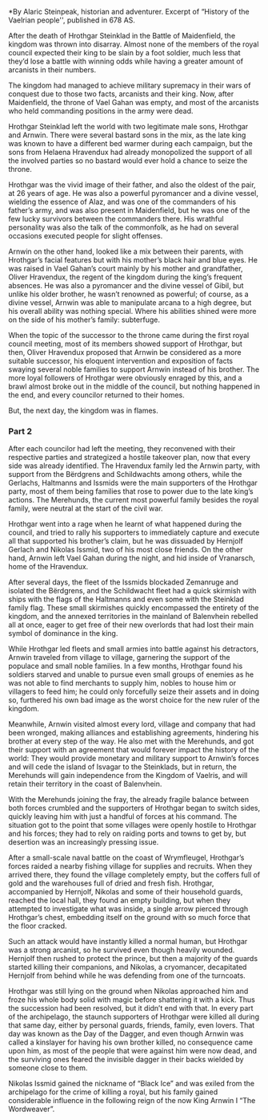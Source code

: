 *By Alaric Steinpeak, historian and adventurer. Excerpt of “History of the Vaelrian people'', published in 678 AS. 

After the death of Hrothgar Steinklad in the Battle of Maidenfield, the kingdom was thrown into disarray. Almost none of the members of the royal council expected their king to be slain by a foot soldier, much less that they’d lose a battle with winning odds while having a greater amount of arcanists in their numbers. 

The kingdom had managed to achieve military supremacy in their wars of conquest due to those two facts, arcanists and their king. Now, after Maidenfield, the throne of Vael Gahan was empty, and most of the arcanists who held commanding positions in the army were dead. 

Hrothgar Steinklad left the world with two legitimate male sons, Hrothgar and Arnwin. There were several bastard sons in the mix, as the late king was known to have a different bed warmer during each campaign, but the sons from Helaena Hravendux had already monopolized the support of all the involved parties so no bastard would ever hold a chance to seize the throne. 

Hrothgar was the vivid image of their father, and also the oldest of the pair, at 26 years of age. He was also a powerful pyromancer and a divine vessel, wielding the essence of Alaz, and was one of the commanders of his father’s army, and was also present in Maidenfield, but he was one of the few lucky survivors between the commanders there. His wrathful personality was also the talk of the commonfolk, as he had on several occasions executed people for slight offenses. 

Arnwin on the other hand, looked like a mix between their parents, with Hrothgar’s facial features but with his mother’s black hair and blue eyes. He was raised in Vael Gahan’s court mainly by his mother and grandfather, Oliver Hravendux, the regent of the kingdom during the king’s frequent absences. He was also a pyromancer and the divine vessel of Gibil, but unlike his older brother, he wasn’t renowned as powerful; of course, as a divine vessel, Arnwin was able to manipulate arcana to a high degree, but his overall ability was nothing special. Where his abilities shined were more on the side of his mother’s family: subterfuge. 

When the topic of the successor to the throne came during the first royal council meeting, most of its members showed support of Hrothgar, but then, Oliver Hravendux proposed that Arnwin be considered as a more suitable successor, his eloquent intervention and exposition of facts swaying several noble families to support Arnwin instead of his brother. The more loyal followers of Hrothgar were obviously enraged by this, and a brawl almost broke out in the middle of the council, but nothing happened in the end, and every councilor returned to their homes. 

But, the next day, the kingdom was in flames. 

### Part 2

After each councilor had left the meeting, they reconvened with their respective parties and strategized a hostile takeover plan, now that every side was already identified. The Hravendux family led the Arnwin party, with support from the Bërdgrens and Schildwachts among others, while the Gerlachs, Haltmanns and Issmids were the main supporters of the Hrothgar party, most of them being families that rose to power due to the late king’s actions. The Merehunds, the current most powerful family besides the royal family, were neutral at the start of the civil war.  

Hrothgar went into a rage when he learnt of what happened during the council, and tried to rally his supporters to immediately capture and execute all that supported his brother’s claim, but he was dissuaded by Hernjolf Gerlach and Nikolas Issmid, two of his most close friends. On the other hand, Arnwin left Vael Gahan during the night, and hid inside of Vranarsch, home of the Hravendux. 

After several days, the fleet of the Issmids blockaded Zemanruge and isolated the Bërdgrens, and the Schildwacht fleet had a quick skirmish with ships with the flags of the Haltmanns and even some with the Steinklad family flag. These small skirmishes quickly encompassed the entirety of the kingdom, and the annexed territories in the mainland of Balenvhein rebelled all at once, eager to get free of their new overlords that had lost their main symbol of dominance in the king. 

While Hrothgar led fleets and small armies into battle against his detractors, Arnwin traveled from village to village, garnering the support of the populace and small noble families. In a few months, Hrothgar found his soldiers starved and unable to pursue even small groups of enemies as he was not able to find merchants to supply him, nobles to house him or villagers to feed him; he could only forcefully seize their assets and in doing so, furthered his own bad image as the worst choice for the new ruler of the kingdom. 

Meanwhile, Arnwin visited almost every lord, village and company that had been wronged, making alliances and establishing agreements, hindering his brother at every step of the way. He also met with the Merehunds, and got their support with an agreement that would forever impact the history of the world: They would provide monetary and military support to Arnwin’s forces and will cede the island of Isvagar to the Steinklads, but in return, the Merehunds will gain independence from the Kingdom of Vaelris, and will retain their territory in the coast of Balenvhein.

With the Merehunds joining the fray, the already fragile balance between both forces crumbled and the supporters of Hrothgar began to switch sides, quickly leaving him with just a handful of forces at his command. The situation got to the point that some villages were openly hostile to Hrothgar and his forces; they had to rely on raiding ports and towns to get by, but desertion was an increasingly pressing issue. 

After a small-scale naval battle on the coast of Wrymfleugel, Hrothgar’s forces raided a nearby fishing village for supplies and recruits. When they arrived there, they found the village completely empty, but the coffers full of gold and the warehouses full of dried and fresh fish. Hrothgar, accompanied by Hernjolf, Nikolas and some of their household guards, reached the local hall, they found an empty building, but when they attempted to investigate what was inside, a single arrow pierced through Hrothgar’s chest, embedding itself on the ground with so much force that the floor cracked. 

Such an attack would have instantly killed a normal human, but Hrothgar was a strong arcanist, so he survived even though heavily wounded. Hernjolf then rushed to protect the prince, but then a majority of the guards started killing their companions, and Nikolas, a cryomancer, decapitated Hernjolf from behind while he was defending from one of the turncoats. 

Hrothgar was still lying on the ground when Nikolas approached him and froze his whole body solid with magic before shattering it with a kick. Thus the succession had been resolved, but it didn’t end with that. In every part of the archipelago, the staunch supporters of Hrothgar were killed all during that same day, either by personal guards, friends, family, even lovers. That day was known as the Day of the Dagger, and even though Arnwin was called a kinslayer for having his own brother killed, no consequence came upon him, as most of the people that were against him were now dead, and the surviving ones feared the invisible dagger in their backs wielded by someone close to them. 

Nikolas Issmid gained the nickname of “Black Ice” and was exiled from the archipelago for the crime of killing a royal, but his family gained considerable influence in the following reign of the now King Arnwin I “The Wordweaver”.